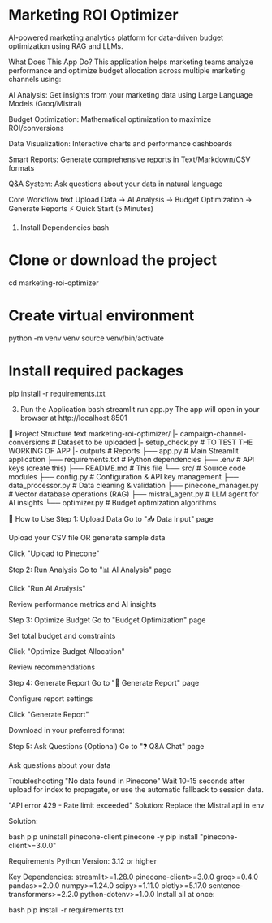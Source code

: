 # Marketing ROI Optimizer
AI-powered marketing analytics platform for data-driven budget optimization using RAG and LLMs.

What Does This App Do?
This application helps marketing teams analyze performance and optimize budget allocation across multiple marketing channels using:

AI Analysis: Get insights from your marketing data using Large Language Models (Groq/Mistral)

Budget Optimization: Mathematical optimization to maximize ROI/conversions

Data Visualization: Interactive charts and performance dashboards

Smart Reports: Generate comprehensive reports in Text/Markdown/CSV formats

Q&A System: Ask questions about your data in natural language

Core Workflow
text
Upload Data → AI Analysis → Budget Optimization → Generate Reports
⚡ Quick Start (5 Minutes)
1. Install Dependencies
bash
# Clone or download the project
cd marketing-roi-optimizer

# Create virtual environment
python -m venv venv
source venv/bin/activate 

# Install required packages
pip install -r requirements.txt

3. Run the Application
bash
streamlit run app.py
The app will open in your browser at http://localhost:8501

📁 Project Structure
text
marketing-roi-optimizer/
|- campaign-channel-conversions # Dataset to be uploaded
|- setup_check.py             # TO TEST THE WORKING OF APP
|- outputs                    # Reports
├── app.py                    # Main Streamlit application
├── requirements.txt          # Python dependencies
├── .env                      # API keys (create this)
├── README.md                 # This file
└── src/                      # Source code modules
    ├── config.py             # Configuration & API key management
    ├── data_processor.py     # Data cleaning & validation
    ├── pinecone_manager.py   # Vector database operations (RAG)
    ├── mistral_agent.py      # LLM agent for AI insights
    └── optimizer.py          # Budget optimization algorithms

📖 How to Use
Step 1: Upload Data
Go to "📥 Data Input" page

Upload your CSV file OR generate sample data

Click "Upload to Pinecone"

Step 2: Run Analysis
Go to "📊 AI Analysis" page

Click "Run AI Analysis"

Review performance metrics and AI insights

Step 3: Optimize Budget
Go to "Budget Optimization" page

Set total budget and constraints

Click "Optimize Budget Allocation"

Review recommendations

Step 4: Generate Report
Go to "📄 Generate Report" page

Configure report settings

Click "Generate Report"

Download in your preferred format

Step 5: Ask Questions (Optional)
Go to "❓ Q&A Chat" page

Ask questions about your data

Troubleshooting
"No data found in Pinecone"
Wait 10-15 seconds after upload for index to propagate, or use the automatic fallback to session data.

"API error 429 - Rate limit exceeded"
Solution: Replace the Mistral api in env

Solution:

bash
pip uninstall pinecone-client pinecone -y
pip install "pinecone-client>=3.0.0"

Requirements
Python Version: 3.12 or higher

Key Dependencies:
streamlit>=1.28.0
pinecone-client>=3.0.0
groq>=0.4.0
pandas>=2.0.0
numpy>=1.24.0
scipy>=1.11.0
plotly>=5.17.0
sentence-transformers>=2.2.0
python-dotenv>=1.0.0
Install all at once:

bash
pip install -r requirements.txt
